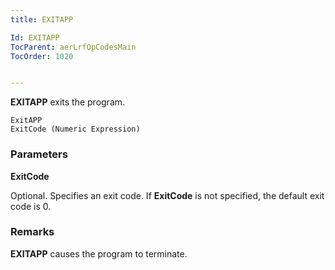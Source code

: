 ```yaml
---
title: EXITAPP

Id: EXITAPP
TocParent: aerLrfOpCodesMain
TocOrder: 1020


---
```


**EXITAPP** exits the program. 

```
ExitAPP 
ExitCode (Numeric Expression)
```

### Parameters

**ExitCode** 

Optional. Specifies an exit code. If **ExitCode** is not specified, the default exit code is 0.


### Remarks
**EXITAPP** causes the program to terminate. 
